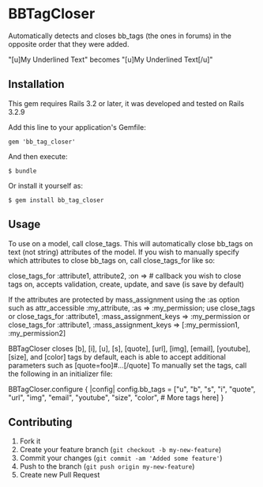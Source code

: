 # BBTagCloser

Automatically detects and closes bb_tags (the ones in forums) in the opposite order that they were added.

"[u]My Underlined Text" becomes "[u]My Underlined Text[/u]"

## Installation

This gem requires Rails 3.2 or later, it was developed and tested on Rails 3.2.9

Add this line to your application's Gemfile:

    gem 'bb_tag_closer'

And then execute:

    $ bundle

Or install it yourself as:

    $ gem install bb_tag_closer

## Usage

  To use on a model, call close_tags. This will automatically close bb_tags on text (not string) attributes of the model. If you wish to manually specify which attributes to close bb_tags on, call close_tags_for like so:
  
  close_tags_for :attribute1, attribute2, :on => # callback you wish to close tags on, accepts validation, create, update, and save (is save by default)
  
  If the attributes are protected by mass_assignment using the :as option such as attr_accessible :my_attribute, :as => :my_permission; use close_tags or close_tags_for :attribute1, :mass_assignment_keys => :my_permission or close_tags_for :attribute1, :mass_assignment_keys => [:my_permission1, :my_permission2]
  
  BBTagCloser closes [b], [i], [u], [s], [quote], [url], [img], [email], [youtube], [size], and [color] tags by default, each is able to accept additional parameters such as [quote=foo]#...[/quote]
  To manually set the tags, call the following in an initializer file:
  
  BBTagCloser.configure { |config| config.bb_tags = ["u", "b", "s", "i", "quote", "url", "img", "email", "youtube", "size", "color", # More tags here] }

  
## Contributing

1. Fork it
2. Create your feature branch (`git checkout -b my-new-feature`)
3. Commit your changes (`git commit -am 'Added some feature'`)
4. Push to the branch (`git push origin my-new-feature`)
5. Create new Pull Request
